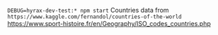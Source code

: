 `DEBUG=hyrax-dev-test:* npm start`
Countries data from `https://www.kaggle.com/fernandol/countries-of-the-world`
https://www.sport-histoire.fr/en/Geography/ISO_codes_countries.php